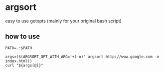 # argsort

easy to use getopts (mainly for your original bash script)

## how to use
```
PATH=.:$PATH

args=($(ARGSORT_OPT_WITH_ARG='+(-o)' argsort http://www.google.com -o index.html))
curl "${args[@]}"
```
